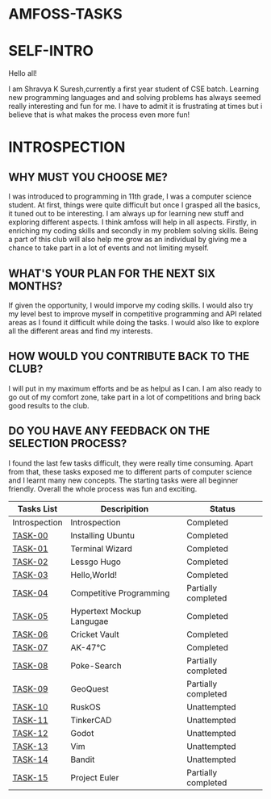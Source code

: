 # AMFOSS-TASKS

# SELF-INTRO

Hello all!

I am Shravya K Suresh,currently a first year student of CSE batch. Learning new programming languages and and solving problems has always seemed really interesting and fun for me. I have to admit it is frustrating at times but i believe that is what makes the process even more fun!

# INTROSPECTION

## WHY MUST YOU CHOOSE ME?

I was introduced to programming in 11th grade, I was a computer science student. At first, things were quite difficult but once I grasped all the basics, it tuned out to be interesting. I am always up for learning new stuff and exploring different aspects. I think amfoss will help in all aspects. Firstly, in enriching my coding skills and secondly in my problem solving skills. Being a part of this club will also help me grow as an individual by giving me a chance to take part in a lot of events and not limiting myself.

## WHAT'S YOUR PLAN FOR THE NEXT SIX MONTHS?

If given the opportunity, I would imporve my coding skills. I would also try my level best to improve myself in competitive programming and API related areas as I found it difficult while doing the tasks. I would also like to explore all the different areas and find my interests.

## HOW WOULD YOU CONTRIBUTE BACK TO THE CLUB?

I will put in my maximum efforts and be as helpul as I can. I am also ready to go out of my comfort zone, take part in a lot of competitions and bring back good results to the club.

## DO YOU HAVE ANY FEEDBACK ON THE SELECTION PROCESS?

I found the last few tasks difficult, they were really time consuming. Apart from that, these tasks exposed me to different parts of computer science and I learnt many new concepts. The starting tasks were all beginner friendly. Overall the whole process was fun and exciting.

| Tasks List    |          Descripition        |      Status         |
| ------------- | ---------------------------- | ------------------- |
| Introspection| Introspection | Completed |
| [TASK-00](https://github.com/shraavv/amfoss-tasks/tree/master/task-00)| Installing Ubuntu | Completed |
| [TASK-01](https://github.com/shraavv/amfoss-tasks/tree/master/task-01) | Terminal Wizard | Completed  |
| [TASK-02](https://github.com/shraavv/amfoss-tasks/tree/master/task-02) | Lessgo Hugo | Completed |
| [TASK-03](https://github.com/shraavv/amfoss-tasks/tree/master/task-03) | Hello,World! | Completed |
| [TASK-04](https://github.com/shraavv/amfoss-tasks/tree/master/task-04) | Competitive Programming | Partially completed |
| [TASK-05](https://github.com/shraavv/amfoss-tasks/tree/master/task-05) | Hypertext Mockup Langugae | Completed |
| [TASK-06](https://github.com/shraavv/amfoss-tasks/tree/master/task-06) | Cricket Vault | Completed |
| [TASK-07]() | AK-47°C | Completed |
| [TASK-08]() | Poke-Search | Partially completed |
| [TASK-09]() | GeoQuest | Partially completed |
| [TASK-10]() | RuskOS | Unattempted |
| [TASK-11]() | TinkerCAD | Unattempted |
| [TASK-12]() | Godot | Unattempted |
| [TASK-13]() | Vim | Unattempted |
| [TASK-14]() | Bandit | Unattempted |
| [TASK-15]() | Project Euler | Partially completed |






